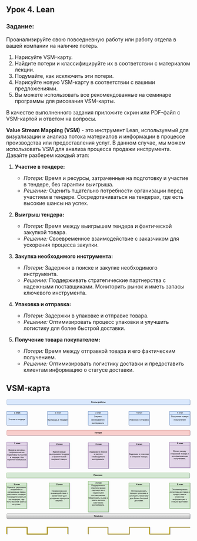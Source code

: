## Урок 4. Lean
### Задание:

Проанализируйте свою повседневную работу или работу отдела в вашей компании на наличие потерь.

1. Нарисуйте VSM-карту.
2. Найдите потери и классифицируйте их в соответствии с материалом лекции.
3. Подумайте, как исключить эти потери.
4. Нарисуйте новую VSM-карту в соответствии с вашими предложениями.
5. Вы можете использовать все рекомендованные на семинаре программы для рисования VSM-карты. 

В качестве выполненного задания приложите скрин или PDF-файл с VSM-картой и ответом на вопросы.


**Value Stream Mapping (VSM)** - это инструмент Lean, используемый для визуализации и анализа потока материалов и информации в процессе производства или предоставления услуг. В данном случае, мы можем использовать VSM для анализа процесса продажи инструмента. Давайте разберем каждый этап:

1. **Участие в тендере:**
   - *Потери:* Время и ресурсы, затраченные на подготовку и участие в тендере, без гарантии выигрыша.
   - *Решение:* Оценить тщательно потребности организации перед участием в тендере. Сосредотачиваться на тендерах, где есть высокие шансы на успех.

2. **Выигрыш тендера:**
   - *Потери:* Время между выигрышем тендера и фактической закупкой товара.
   - *Решение:* Своевременное взаимодействие с заказчиком для ускорения процесса закупки.

3. **Закупка необходимого инструмента:**
   - *Потери:* Задержки в поиске и закупке необходимого инструмента.
   - *Решение:* Поддерживать стратегические партнерства с надежными поставщиками. Мониторить рынок и иметь запасы ключевого инструмента.

4. **Упаковка и отправка:**
   - *Потери:* Задержки в упаковке и отправке товара.
   - *Решение:* Оптимизировать процесс упаковки и улучшить логистику для более быстрой доставки.

5. **Получение товара покупателем:**
   - *Потери:* Время между отправкой товара и его фактическим получением.
   - *Решение:* Оптимизировать логистику доставки и предоставить клиентам информацию о статусе доставки.

## VSM-картa


<svg xmlns="http://www.w3.org/2000/svg" xmlns:xlink="http://www.w3.org/1999/xlink" version="1.1" width="1092" viewBox="-0.5 -0.5 1092 799" content="&lt;mxfile&gt;&lt;diagram id=&quot;7mcf_HIhQs3hTMeHdn5S&quot; name=&quot;Страница 1&quot;&gt;&lt;mxGraphModel dx=&quot;1023&quot; dy=&quot;787&quot; grid=&quot;1&quot; gridSize=&quot;10&quot; guides=&quot;1&quot; tooltips=&quot;1&quot; connect=&quot;1&quot; arrows=&quot;1&quot; fold=&quot;1&quot; page=&quot;1&quot; pageScale=&quot;1&quot; pageWidth=&quot;1169&quot; pageHeight=&quot;827&quot; background=&quot;#1C1C1A&quot; math=&quot;0&quot; shadow=&quot;1&quot;&gt;&lt;root&gt;&lt;object label=&quot;&quot; id=&quot;0&quot;&gt;&lt;mxCell/&gt;&lt;/object&gt;&lt;mxCell id=&quot;1&quot; parent=&quot;0&quot;/&gt;&lt;mxCell id=&quot;3&quot; value=&quot;&amp;lt;br&amp;gt;Учатие в тендере&quot; style=&quot;strokeWidth=2;html=1;shape=mxgraph.lean_mapping.manufacturing_process;fontSize=12;verticalAlign=middle;html=1;align=center;whiteSpace=wrap;fillColor=#dae8fc;strokeColor=#6c8ebf;rounded=1;&quot; parent=&quot;1&quot; vertex=&quot;1&quot;&gt;&lt;mxGeometry x=&quot;40&quot; y=&quot;80&quot; width=&quot;120&quot; height=&quot;80&quot; as=&quot;geometry&quot;/&gt;&lt;/mxCell&gt;&lt;mxCell id=&quot;4&quot; value=&quot;&amp;lt;b&amp;gt;1 этап&amp;lt;/b&amp;gt;&quot; style=&quot;text;fontSize=12;spacingLeft=2;verticalAlign=top;html=1;align=center;spacingTop=-5;resizeWidth=1;rounded=1;&quot; parent=&quot;3&quot; vertex=&quot;1&quot;&gt;&lt;mxGeometry width=&quot;120&quot; height=&quot;14.857142857142856&quot; as=&quot;geometry&quot;/&gt;&lt;/mxCell&gt;&lt;mxCell id=&quot;5&quot; value=&quot;&quot; style=&quot;verticalLabelPosition=bottom;html=1;verticalAlign=top;strokeWidth=5;shape=mxgraph.lean_mapping.timeline2;dx1=0;dy1=0.875;dx2=0;dy2=0;dx3=119.588;dy3=1;dx4=238.412;dy4=0;dx5=360;dy5=0.085;dy6=1;rounded=1;fillColor=#FFFFCC;fontColor=#000000;strokeColor=#B09500;&quot; parent=&quot;1&quot; vertex=&quot;1&quot;&gt;&lt;mxGeometry x=&quot;40&quot; y=&quot;760&quot; width=&quot;360&quot; height=&quot;40&quot; as=&quot;geometry&quot;/&gt;&lt;/mxCell&gt;&lt;mxCell id=&quot;8&quot; value=&quot;&amp;lt;b&amp;gt;Этапы работы&amp;lt;/b&amp;gt;&quot; style=&quot;rounded=1;whiteSpace=wrap;html=1;fillColor=#dae8fc;strokeColor=#6c8ebf;&quot; parent=&quot;1&quot; vertex=&quot;1&quot;&gt;&lt;mxGeometry x=&quot;40&quot; y=&quot;10&quot; width=&quot;1080&quot; height=&quot;30&quot; as=&quot;geometry&quot;/&gt;&lt;/mxCell&gt;&lt;mxCell id=&quot;9&quot; value=&quot;&amp;lt;div style=&amp;quot;font-family: Consolas, &amp;amp;quot;Courier New&amp;amp;quot;, monospace; font-size: 14px; line-height: 19px;&amp;quot;&amp;gt;&amp;lt;br style=&amp;quot;border-color: var(--border-color); font-family: Helvetica; font-size: 12px;&amp;quot;&amp;gt;&amp;lt;span style=&amp;quot;font-family: Helvetica; font-size: 12px;&amp;quot;&amp;gt;Выигрышь в тендере&amp;lt;/span&amp;gt;&amp;lt;br&amp;gt;&amp;lt;/div&amp;gt;&quot; style=&quot;strokeWidth=2;html=1;shape=mxgraph.lean_mapping.manufacturing_process;fontSize=12;verticalAlign=middle;html=1;align=center;whiteSpace=wrap;fillColor=#dae8fc;strokeColor=#6c8ebf;rounded=1;&quot; parent=&quot;1&quot; vertex=&quot;1&quot;&gt;&lt;mxGeometry x=&quot;280&quot; y=&quot;80&quot; width=&quot;120&quot; height=&quot;80&quot; as=&quot;geometry&quot;/&gt;&lt;/mxCell&gt;&lt;mxCell id=&quot;10&quot; value=&quot;2 этап&quot; style=&quot;text;fontSize=12;spacingLeft=2;verticalAlign=top;html=1;align=center;spacingTop=-5;resizeWidth=1;rounded=1;&quot; parent=&quot;9&quot; vertex=&quot;1&quot;&gt;&lt;mxGeometry width=&quot;120&quot; height=&quot;14.857142857142856&quot; as=&quot;geometry&quot;/&gt;&lt;/mxCell&gt;&lt;mxCell id=&quot;11&quot; value=&quot;&amp;lt;b&amp;gt;Потери&amp;lt;/b&amp;gt;&quot; style=&quot;rounded=1;whiteSpace=wrap;html=1;fillColor=#f8cecc;strokeColor=#b85450;&quot; parent=&quot;1&quot; vertex=&quot;1&quot;&gt;&lt;mxGeometry x=&quot;40&quot; y=&quot;190&quot; width=&quot;1080&quot; height=&quot;30&quot; as=&quot;geometry&quot;/&gt;&lt;/mxCell&gt;&lt;mxCell id=&quot;13&quot; value=&quot;&amp;lt;b&amp;gt;Решение&amp;lt;/b&amp;gt;&quot; style=&quot;rounded=1;whiteSpace=wrap;html=1;fillColor=#d5e8d4;strokeColor=#82b366;&quot; parent=&quot;1&quot; vertex=&quot;1&quot;&gt;&lt;mxGeometry x=&quot;37.5&quot; y=&quot;440&quot; width=&quot;1080&quot; height=&quot;30&quot; as=&quot;geometry&quot;/&gt;&lt;/mxCell&gt;&lt;mxCell id=&quot;14&quot; value=&quot;&amp;lt;b&amp;gt;TimeLine&amp;lt;/b&amp;gt;&quot; style=&quot;rounded=1;whiteSpace=wrap;html=1;fillColor=#f5f5f5;gradientColor=#b3b3b3;strokeColor=#666666;&quot; parent=&quot;1&quot; vertex=&quot;1&quot;&gt;&lt;mxGeometry x=&quot;40&quot; y=&quot;680&quot; width=&quot;1080&quot; height=&quot;30&quot; as=&quot;geometry&quot;/&gt;&lt;/mxCell&gt;&lt;mxCell id=&quot;17&quot; value=&quot;&quot; style=&quot;verticalLabelPosition=bottom;html=1;verticalAlign=top;strokeWidth=4;shape=mxgraph.lean_mapping.timeline2;dx1=0;dy1=0.915;dx2=119.235;dy2=0;dx3=238.059;dy3=0.856;dx4=358.059;dy4=0;dx5=483.941;dy5=0.974;dy6=0;rounded=1;direction=west;fillColor=#FFFFCC;fontColor=#000000;strokeColor=#B09500;&quot; parent=&quot;1&quot; vertex=&quot;1&quot;&gt;&lt;mxGeometry x=&quot;520&quot; y=&quot;760&quot; width=&quot;600&quot; height=&quot;40&quot; as=&quot;geometry&quot;/&gt;&lt;/mxCell&gt;&lt;mxCell id=&quot;19&quot; value=&quot;&amp;lt;div style=&amp;quot;line-height: 19px;&amp;quot;&amp;gt;&amp;lt;br style=&amp;quot;border-color: var(--border-color); font-family: Helvetica; font-size: 12px;&amp;quot;&amp;gt;Закупка необходимого инструмента&amp;lt;br&amp;gt;&amp;lt;/div&amp;gt;&quot; style=&quot;strokeWidth=2;html=1;shape=mxgraph.lean_mapping.manufacturing_process;fontSize=12;verticalAlign=middle;html=1;align=center;whiteSpace=wrap;fillColor=#dae8fc;strokeColor=#6c8ebf;rounded=1;&quot; parent=&quot;1&quot; vertex=&quot;1&quot;&gt;&lt;mxGeometry x=&quot;520&quot; y=&quot;80&quot; width=&quot;115&quot; height=&quot;80&quot; as=&quot;geometry&quot;/&gt;&lt;/mxCell&gt;&lt;mxCell id=&quot;20&quot; value=&quot;3 этап&quot; style=&quot;text;fontSize=12;spacingLeft=2;verticalAlign=top;html=1;align=center;spacingTop=-5;resizeWidth=1;rounded=1;&quot; parent=&quot;19&quot; vertex=&quot;1&quot;&gt;&lt;mxGeometry width=&quot;115.00000000000001&quot; height=&quot;14.857142857142856&quot; as=&quot;geometry&quot;/&gt;&lt;/mxCell&gt;&lt;mxCell id=&quot;21&quot; value=&quot;&amp;lt;div style=&amp;quot;line-height: 19px;&amp;quot;&amp;gt;&amp;lt;br style=&amp;quot;border-color: var(--border-color); font-family: Helvetica; font-size: 12px;&amp;quot;&amp;gt;Упаковка и отправка&amp;lt;br&amp;gt;&amp;lt;/div&amp;gt;&quot; style=&quot;strokeWidth=2;html=1;shape=mxgraph.lean_mapping.manufacturing_process;fontSize=12;verticalAlign=middle;html=1;align=center;whiteSpace=wrap;fillColor=#dae8fc;strokeColor=#6c8ebf;rounded=1;&quot; parent=&quot;1&quot; vertex=&quot;1&quot;&gt;&lt;mxGeometry x=&quot;760&quot; y=&quot;80&quot; width=&quot;120&quot; height=&quot;80&quot; as=&quot;geometry&quot;/&gt;&lt;/mxCell&gt;&lt;mxCell id=&quot;22&quot; value=&quot;4 этап&quot; style=&quot;text;fontSize=12;spacingLeft=2;verticalAlign=top;html=1;align=center;spacingTop=-5;resizeWidth=1;rounded=1;&quot; parent=&quot;21&quot; vertex=&quot;1&quot;&gt;&lt;mxGeometry width=&quot;120.00000000000003&quot; height=&quot;14.857142857142856&quot; as=&quot;geometry&quot;/&gt;&lt;/mxCell&gt;&lt;mxCell id=&quot;23&quot; value=&quot;&amp;lt;div style=&amp;quot;line-height: 19px;&amp;quot;&amp;gt;Получение товара покупателем&amp;lt;br&amp;gt;&amp;lt;/div&amp;gt;&quot; style=&quot;strokeWidth=2;html=1;shape=mxgraph.lean_mapping.manufacturing_process;fontSize=12;verticalAlign=middle;html=1;align=center;whiteSpace=wrap;fillColor=#dae8fc;strokeColor=#6c8ebf;rounded=1;&quot; parent=&quot;1&quot; vertex=&quot;1&quot;&gt;&lt;mxGeometry x=&quot;1000&quot; y=&quot;80&quot; width=&quot;120&quot; height=&quot;80&quot; as=&quot;geometry&quot;/&gt;&lt;/mxCell&gt;&lt;mxCell id=&quot;24&quot; value=&quot;5 этап&quot; style=&quot;text;fontSize=12;spacingLeft=2;verticalAlign=top;html=1;align=center;spacingTop=-5;resizeWidth=1;rounded=1;&quot; parent=&quot;23&quot; vertex=&quot;1&quot;&gt;&lt;mxGeometry width=&quot;120&quot; height=&quot;14.857142857142856&quot; as=&quot;geometry&quot;/&gt;&lt;/mxCell&gt;&lt;mxCell id=&quot;28&quot; value=&quot;Время и ресурсы, затраченные на подготовку и участие в тендере, без гарантии выигрыша.&quot; style=&quot;strokeWidth=2;html=1;shape=mxgraph.lean_mapping.manufacturing_process;fontSize=12;verticalAlign=middle;html=1;align=center;whiteSpace=wrap;fillColor=#e1d5e7;strokeColor=#9673a6;rounded=1;&quot; parent=&quot;1&quot; vertex=&quot;1&quot;&gt;&lt;mxGeometry x=&quot;40&quot; y=&quot;260&quot; width=&quot;120&quot; height=&quot;150&quot; as=&quot;geometry&quot;/&gt;&lt;/mxCell&gt;&lt;mxCell id=&quot;29&quot; value=&quot;&amp;lt;b&amp;gt;1 этап&amp;lt;/b&amp;gt;&quot; style=&quot;text;fontSize=12;spacingLeft=2;verticalAlign=top;html=1;align=center;spacingTop=-5;resizeWidth=1;rounded=1;&quot; parent=&quot;28&quot; vertex=&quot;1&quot;&gt;&lt;mxGeometry width=&quot;120&quot; height=&quot;27.857142857142854&quot; as=&quot;geometry&quot;/&gt;&lt;/mxCell&gt;&lt;mxCell id=&quot;30&quot; value=&quot;Оценить тщательно потребности организации перед участием в тендере. Сосредотачиваться на тендерах, где есть высокие шансы на успех.&quot; style=&quot;strokeWidth=2;html=1;shape=mxgraph.lean_mapping.manufacturing_process;fontSize=12;verticalAlign=middle;html=1;align=center;whiteSpace=wrap;fillColor=#d5e8d4;strokeColor=#82b366;rounded=1;&quot; parent=&quot;1&quot; vertex=&quot;1&quot;&gt;&lt;mxGeometry x=&quot;37.5&quot; y=&quot;500&quot; width=&quot;120&quot; height=&quot;150&quot; as=&quot;geometry&quot;/&gt;&lt;/mxCell&gt;&lt;mxCell id=&quot;31&quot; value=&quot;&amp;lt;b&amp;gt;1 этап&amp;lt;/b&amp;gt;&quot; style=&quot;text;fontSize=12;spacingLeft=2;verticalAlign=top;html=1;align=center;spacingTop=-5;resizeWidth=1;rounded=1;&quot; parent=&quot;30&quot; vertex=&quot;1&quot;&gt;&lt;mxGeometry width=&quot;120&quot; height=&quot;27.857142857142854&quot; as=&quot;geometry&quot;/&gt;&lt;/mxCell&gt;&lt;mxCell id=&quot;32&quot; value=&quot;Время между выигрышем тендера и фактической закупкой товара.&quot; style=&quot;strokeWidth=2;html=1;shape=mxgraph.lean_mapping.manufacturing_process;fontSize=12;verticalAlign=middle;html=1;align=center;whiteSpace=wrap;fillColor=#e1d5e7;strokeColor=#9673a6;rounded=1;&quot; parent=&quot;1&quot; vertex=&quot;1&quot;&gt;&lt;mxGeometry x=&quot;290&quot; y=&quot;264&quot; width=&quot;120&quot; height=&quot;150&quot; as=&quot;geometry&quot;/&gt;&lt;/mxCell&gt;&lt;mxCell id=&quot;33&quot; value=&quot;&amp;lt;b&amp;gt;2 этап&amp;lt;/b&amp;gt;&quot; style=&quot;text;fontSize=12;spacingLeft=2;verticalAlign=top;html=1;align=center;spacingTop=-5;resizeWidth=1;rounded=1;&quot; parent=&quot;32&quot; vertex=&quot;1&quot;&gt;&lt;mxGeometry width=&quot;120&quot; height=&quot;27.857142857142854&quot; as=&quot;geometry&quot;/&gt;&lt;/mxCell&gt;&lt;mxCell id=&quot;34&quot; value=&quot;Задержки в поиске &amp;lt;br&amp;gt;и закупке необходимого инструмента.&quot; style=&quot;strokeWidth=2;html=1;shape=mxgraph.lean_mapping.manufacturing_process;fontSize=12;verticalAlign=middle;html=1;align=center;whiteSpace=wrap;fillColor=#e1d5e7;strokeColor=#9673a6;rounded=1;&quot; parent=&quot;1&quot; vertex=&quot;1&quot;&gt;&lt;mxGeometry x=&quot;520&quot; y=&quot;264&quot; width=&quot;120&quot; height=&quot;150&quot; as=&quot;geometry&quot;/&gt;&lt;/mxCell&gt;&lt;mxCell id=&quot;35&quot; value=&quot;&amp;lt;b&amp;gt;3 этап&amp;lt;/b&amp;gt;&quot; style=&quot;text;fontSize=12;spacingLeft=2;verticalAlign=top;html=1;align=center;spacingTop=-5;resizeWidth=1;rounded=1;&quot; parent=&quot;34&quot; vertex=&quot;1&quot;&gt;&lt;mxGeometry width=&quot;120&quot; height=&quot;27.857142857142854&quot; as=&quot;geometry&quot;/&gt;&lt;/mxCell&gt;&lt;mxCell id=&quot;36&quot; value=&quot;Задержки в упаковке и отправке товара.&quot; style=&quot;strokeWidth=2;html=1;shape=mxgraph.lean_mapping.manufacturing_process;fontSize=12;verticalAlign=middle;html=1;align=center;whiteSpace=wrap;fillColor=#e1d5e7;strokeColor=#9673a6;rounded=1;&quot; parent=&quot;1&quot; vertex=&quot;1&quot;&gt;&lt;mxGeometry x=&quot;760&quot; y=&quot;264&quot; width=&quot;120&quot; height=&quot;150&quot; as=&quot;geometry&quot;/&gt;&lt;/mxCell&gt;&lt;mxCell id=&quot;37&quot; value=&quot;&amp;lt;b&amp;gt;4 этап&amp;lt;/b&amp;gt;&quot; style=&quot;text;fontSize=12;spacingLeft=2;verticalAlign=top;html=1;align=center;spacingTop=-5;resizeWidth=1;rounded=1;&quot; parent=&quot;36&quot; vertex=&quot;1&quot;&gt;&lt;mxGeometry width=&quot;120&quot; height=&quot;27.857142857142854&quot; as=&quot;geometry&quot;/&gt;&lt;/mxCell&gt;&lt;mxCell id=&quot;38&quot; value=&quot;Время между отправкой товара и его фактическим получением.&quot; style=&quot;strokeWidth=2;html=1;shape=mxgraph.lean_mapping.manufacturing_process;fontSize=12;verticalAlign=middle;html=1;align=center;whiteSpace=wrap;fillColor=#e1d5e7;strokeColor=#9673a6;rounded=1;&quot; parent=&quot;1&quot; vertex=&quot;1&quot;&gt;&lt;mxGeometry x=&quot;1000&quot; y=&quot;260&quot; width=&quot;120&quot; height=&quot;150&quot; as=&quot;geometry&quot;/&gt;&lt;/mxCell&gt;&lt;mxCell id=&quot;39&quot; value=&quot;&amp;lt;b&amp;gt;5 этап&amp;lt;/b&amp;gt;&quot; style=&quot;text;fontSize=12;spacingLeft=2;verticalAlign=top;html=1;align=center;spacingTop=-5;resizeWidth=1;rounded=1;&quot; parent=&quot;38&quot; vertex=&quot;1&quot;&gt;&lt;mxGeometry width=&quot;120&quot; height=&quot;27.857142857142854&quot; as=&quot;geometry&quot;/&gt;&lt;/mxCell&gt;&lt;mxCell id=&quot;40&quot; value=&quot;Оптимизировать логистику доставки и предоставить клиентам информацию о статусе доставки.&quot; style=&quot;strokeWidth=2;html=1;shape=mxgraph.lean_mapping.manufacturing_process;fontSize=12;verticalAlign=middle;html=1;align=center;whiteSpace=wrap;fillColor=#d5e8d4;strokeColor=#82b366;rounded=1;&quot; parent=&quot;1&quot; vertex=&quot;1&quot;&gt;&lt;mxGeometry x=&quot;1000&quot; y=&quot;500&quot; width=&quot;120&quot; height=&quot;150&quot; as=&quot;geometry&quot;/&gt;&lt;/mxCell&gt;&lt;mxCell id=&quot;41&quot; value=&quot;&amp;lt;b&amp;gt;5 этап&amp;lt;/b&amp;gt;&quot; style=&quot;text;fontSize=12;spacingLeft=2;verticalAlign=top;html=1;align=center;spacingTop=-5;resizeWidth=1;rounded=1;&quot; parent=&quot;40&quot; vertex=&quot;1&quot;&gt;&lt;mxGeometry width=&quot;120&quot; height=&quot;27.857142857142854&quot; as=&quot;geometry&quot;/&gt;&lt;/mxCell&gt;&lt;mxCell id=&quot;44&quot; value=&quot;Своевременное взаимодействие с заказчиком для ускорения процесса закупки.&quot; style=&quot;strokeWidth=2;html=1;shape=mxgraph.lean_mapping.manufacturing_process;fontSize=12;verticalAlign=middle;html=1;align=center;whiteSpace=wrap;fillColor=#d5e8d4;strokeColor=#82b366;rounded=1;&quot; parent=&quot;1&quot; vertex=&quot;1&quot;&gt;&lt;mxGeometry x=&quot;290&quot; y=&quot;500&quot; width=&quot;120&quot; height=&quot;150&quot; as=&quot;geometry&quot;/&gt;&lt;/mxCell&gt;&lt;mxCell id=&quot;45&quot; value=&quot;&amp;lt;b&amp;gt;2 этап&amp;lt;/b&amp;gt;&quot; style=&quot;text;fontSize=12;spacingLeft=2;verticalAlign=top;html=1;align=center;spacingTop=-5;resizeWidth=1;rounded=1;&quot; parent=&quot;44&quot; vertex=&quot;1&quot;&gt;&lt;mxGeometry width=&quot;120&quot; height=&quot;27.857142857142854&quot; as=&quot;geometry&quot;/&gt;&lt;/mxCell&gt;&lt;mxCell id=&quot;46&quot; value=&quot;&amp;lt;div&amp;gt;Поддерживать стратегические партнерства с надежными поставщиками. Мониторить рынок и иметь запасы ключевого инструмента.&amp;lt;/div&amp;gt;&amp;lt;div&amp;gt;&amp;lt;br&amp;gt;&amp;lt;/div&amp;gt;&quot; style=&quot;strokeWidth=2;html=1;shape=mxgraph.lean_mapping.manufacturing_process;fontSize=12;verticalAlign=middle;html=1;align=center;whiteSpace=wrap;fillColor=#d5e8d4;strokeColor=#82b366;rounded=1;&quot; parent=&quot;1&quot; vertex=&quot;1&quot;&gt;&lt;mxGeometry x=&quot;520&quot; y=&quot;490&quot; width=&quot;120&quot; height=&quot;180&quot; as=&quot;geometry&quot;/&gt;&lt;/mxCell&gt;&lt;mxCell id=&quot;47&quot; value=&quot;&amp;lt;b&amp;gt;3 этап&amp;lt;/b&amp;gt;&quot; style=&quot;text;fontSize=12;spacingLeft=2;verticalAlign=top;html=1;align=center;spacingTop=-5;resizeWidth=1;rounded=1;&quot; parent=&quot;46&quot; vertex=&quot;1&quot;&gt;&lt;mxGeometry width=&quot;120&quot; height=&quot;33.42857142857142&quot; as=&quot;geometry&quot;/&gt;&lt;/mxCell&gt;&lt;mxCell id=&quot;48&quot; value=&quot;Оптимизировать процесс упаковки и улучшить логистику для более быстрой доставки.&quot; style=&quot;strokeWidth=2;html=1;shape=mxgraph.lean_mapping.manufacturing_process;fontSize=12;verticalAlign=middle;html=1;align=center;whiteSpace=wrap;fillColor=#d5e8d4;strokeColor=#82b366;rounded=1;&quot; parent=&quot;1&quot; vertex=&quot;1&quot;&gt;&lt;mxGeometry x=&quot;760&quot; y=&quot;500&quot; width=&quot;120&quot; height=&quot;150&quot; as=&quot;geometry&quot;/&gt;&lt;/mxCell&gt;&lt;mxCell id=&quot;49&quot; value=&quot;&amp;lt;b&amp;gt;4 этап&amp;lt;/b&amp;gt;&quot; style=&quot;text;fontSize=12;spacingLeft=2;verticalAlign=top;html=1;align=center;spacingTop=-5;resizeWidth=1;rounded=1;&quot; parent=&quot;48&quot; vertex=&quot;1&quot;&gt;&lt;mxGeometry width=&quot;120&quot; height=&quot;27.857142857142854&quot; as=&quot;geometry&quot;/&gt;&lt;/mxCell&gt;&lt;/root&gt;&lt;/mxGraphModel&gt;&lt;/diagram&gt;&lt;/mxfile&gt;" onclick="(function(svg){var src=window.event.target||window.event.srcElement;while (src!=null&amp;&amp;src.nodeName.toLowerCase()!='a'){src=src.parentNode;}if(src==null){if(svg.wnd!=null&amp;&amp;!svg.wnd.closed){svg.wnd.focus();}else{var r=function(evt){if(evt.data=='ready'&amp;&amp;evt.source==svg.wnd){svg.wnd.postMessage(decodeURIComponent(svg.getAttribute('content')),'*');window.removeEventListener('message',r);}};window.addEventListener('message',r);svg.wnd=window.open('https://viewer.diagrams.net/?client=1&amp;page=0&amp;edit=_blank');}}})(this);" style="cursor:pointer;max-width:100%;max-height:799px;"><defs><linearGradient x1="0%" y1="0%" x2="0%" y2="100%" id="mx-gradient-f5f5f5-1-b3b3b3-1-s-0"><stop offset="0%" style="stop-color: rgb(245, 245, 245); stop-opacity: 1;"/><stop offset="100%" style="stop-color: rgb(179, 179, 179); stop-opacity: 1;"/></linearGradient><filter id="dropShadow"><feGaussianBlur in="SourceAlpha" stdDeviation="1.7" result="blur"/><feOffset in="blur" dx="3" dy="3" result="offsetBlur"/><feFlood flood-color="#3D4574" flood-opacity="0.4" result="offsetColor"/><feComposite in="offsetColor" in2="offsetBlur" operator="in" result="offsetBlur"/><feBlend in="SourceGraphic" in2="offsetBlur"/></filter></defs><g filter="url(#dropShadow)"><rect x="3" y="70" width="120" height="80" fill="#dae8fc" stroke="#6c8ebf" stroke-width="2" pointer-events="all"/><path d="M 3 88 L 123 88" fill="none" stroke="#6c8ebf" stroke-width="2" stroke-miterlimit="10" pointer-events="all"/><g transform="translate(-0.5 -0.5)"><switch><foreignObject pointer-events="none" width="100%" height="100%" requiredFeatures="http://www.w3.org/TR/SVG11/feature#Extensibility" style="overflow: visible; text-align: left;"><div xmlns="http://www.w3.org/1999/xhtml" style="display: flex; align-items: unsafe center; justify-content: unsafe center; width: 118px; height: 1px; padding-top: 110px; margin-left: 4px;"><div data-drawio-colors="color: rgb(0, 0, 0); " style="box-sizing: border-box; font-size: 0px; text-align: center;"><div style="display: inline-block; font-size: 12px; font-family: Helvetica; color: rgb(0, 0, 0); line-height: 1.2; pointer-events: all; white-space: normal; overflow-wrap: normal;"><br />Учатие в тендере</div></div></div></foreignObject><text x="63" y="114" fill="rgb(0, 0, 0)" font-family="Helvetica" font-size="12px" text-anchor="middle">
Учатие в тендере</text></switch></g><rect x="3" y="70" width="120" height="14.86" rx="2.23" ry="2.23" fill="none" stroke="none" pointer-events="all"/><g transform="translate(-0.5 -0.5)"><switch><foreignObject pointer-events="none" width="100%" height="100%" requiredFeatures="http://www.w3.org/TR/SVG11/feature#Extensibility" style="overflow: visible; text-align: left;"><div xmlns="http://www.w3.org/1999/xhtml" style="display: flex; align-items: unsafe flex-start; justify-content: unsafe center; width: 1px; height: 1px; padding-top: 72px; margin-left: 64px;"><div data-drawio-colors="color: rgb(0, 0, 0); " style="box-sizing: border-box; font-size: 0px; text-align: center;"><div style="display: inline-block; font-size: 12px; font-family: Helvetica; color: rgb(0, 0, 0); line-height: 1.2; pointer-events: all; white-space: nowrap;"><b>1 этап</b></div></div></div></foreignObject><text x="64" y="84" fill="rgb(0, 0, 0)" font-family="Helvetica" font-size="12px" text-anchor="middle">1 этап</text></switch></g><path d="M 3 790 L 3 790 L 3 750 L 122.59 750 L 122.59 790 L 241.41 790 L 241.41 750 L 363 750 L 363 750 L 363 790" fill="none" stroke="#b09500" stroke-width="5" stroke-miterlimit="10" pointer-events="all"/><rect x="3" y="0" width="1080" height="30" rx="4.5" ry="4.5" fill="#dae8fc" stroke="#6c8ebf" pointer-events="all"/><g transform="translate(-0.5 -0.5)"><switch><foreignObject pointer-events="none" width="100%" height="100%" requiredFeatures="http://www.w3.org/TR/SVG11/feature#Extensibility" style="overflow: visible; text-align: left;"><div xmlns="http://www.w3.org/1999/xhtml" style="display: flex; align-items: unsafe center; justify-content: unsafe center; width: 1078px; height: 1px; padding-top: 15px; margin-left: 4px;"><div data-drawio-colors="color: rgb(0, 0, 0); " style="box-sizing: border-box; font-size: 0px; text-align: center;"><div style="display: inline-block; font-size: 12px; font-family: Helvetica; color: rgb(0, 0, 0); line-height: 1.2; pointer-events: all; white-space: normal; overflow-wrap: normal;"><b>Этапы работы</b></div></div></div></foreignObject><text x="543" y="19" fill="rgb(0, 0, 0)" font-family="Helvetica" font-size="12px" text-anchor="middle">Этапы работы</text></switch></g><rect x="243" y="70" width="120" height="80" fill="#dae8fc" stroke="#6c8ebf" stroke-width="2" pointer-events="all"/><path d="M 243 88 L 363 88" fill="none" stroke="#6c8ebf" stroke-width="2" stroke-miterlimit="10" pointer-events="all"/><g transform="translate(-0.5 -0.5)"><switch><foreignObject pointer-events="none" width="100%" height="100%" requiredFeatures="http://www.w3.org/TR/SVG11/feature#Extensibility" style="overflow: visible; text-align: left;"><div xmlns="http://www.w3.org/1999/xhtml" style="display: flex; align-items: unsafe center; justify-content: unsafe center; width: 118px; height: 1px; padding-top: 110px; margin-left: 244px;"><div data-drawio-colors="color: rgb(0, 0, 0); " style="box-sizing: border-box; font-size: 0px; text-align: center;"><div style="display: inline-block; font-size: 12px; font-family: Helvetica; color: rgb(0, 0, 0); line-height: 1.2; pointer-events: all; white-space: normal; overflow-wrap: normal;"><div style="font-family: Consolas, &quot;Courier New&quot;, monospace; font-size: 14px; line-height: 19px;"><br style="border-color: var(--border-color); font-family: Helvetica; font-size: 12px;" /><span style="font-family: Helvetica; font-size: 12px;">Выигрышь в тендере</span><br /></div></div></div></div></foreignObject><text x="303" y="114" fill="rgb(0, 0, 0)" font-family="Helvetica" font-size="12px" text-anchor="middle">Выигрышь в тендере...</text></switch></g><rect x="243" y="70" width="120" height="14.86" rx="2.23" ry="2.23" fill="none" stroke="none" pointer-events="all"/><g transform="translate(-0.5 -0.5)"><switch><foreignObject pointer-events="none" width="100%" height="100%" requiredFeatures="http://www.w3.org/TR/SVG11/feature#Extensibility" style="overflow: visible; text-align: left;"><div xmlns="http://www.w3.org/1999/xhtml" style="display: flex; align-items: unsafe flex-start; justify-content: unsafe center; width: 1px; height: 1px; padding-top: 72px; margin-left: 304px;"><div data-drawio-colors="color: rgb(0, 0, 0); " style="box-sizing: border-box; font-size: 0px; text-align: center;"><div style="display: inline-block; font-size: 12px; font-family: Helvetica; color: rgb(0, 0, 0); line-height: 1.2; pointer-events: all; white-space: nowrap;">2 этап</div></div></div></foreignObject><text x="304" y="84" fill="rgb(0, 0, 0)" font-family="Helvetica" font-size="12px" text-anchor="middle">2 этап</text></switch></g><rect x="3" y="180" width="1080" height="30" rx="4.5" ry="4.5" fill="#f8cecc" stroke="#b85450" pointer-events="all"/><g transform="translate(-0.5 -0.5)"><switch><foreignObject pointer-events="none" width="100%" height="100%" requiredFeatures="http://www.w3.org/TR/SVG11/feature#Extensibility" style="overflow: visible; text-align: left;"><div xmlns="http://www.w3.org/1999/xhtml" style="display: flex; align-items: unsafe center; justify-content: unsafe center; width: 1078px; height: 1px; padding-top: 195px; margin-left: 4px;"><div data-drawio-colors="color: rgb(0, 0, 0); " style="box-sizing: border-box; font-size: 0px; text-align: center;"><div style="display: inline-block; font-size: 12px; font-family: Helvetica; color: rgb(0, 0, 0); line-height: 1.2; pointer-events: all; white-space: normal; overflow-wrap: normal;"><b>Потери</b></div></div></div></foreignObject><text x="543" y="199" fill="rgb(0, 0, 0)" font-family="Helvetica" font-size="12px" text-anchor="middle">Потери</text></switch></g><rect x="0.5" y="430" width="1080" height="30" rx="4.5" ry="4.5" fill="#d5e8d4" stroke="#82b366" pointer-events="all"/><g transform="translate(-0.5 -0.5)"><switch><foreignObject pointer-events="none" width="100%" height="100%" requiredFeatures="http://www.w3.org/TR/SVG11/feature#Extensibility" style="overflow: visible; text-align: left;"><div xmlns="http://www.w3.org/1999/xhtml" style="display: flex; align-items: unsafe center; justify-content: unsafe center; width: 1078px; height: 1px; padding-top: 445px; margin-left: 2px;"><div data-drawio-colors="color: rgb(0, 0, 0); " style="box-sizing: border-box; font-size: 0px; text-align: center;"><div style="display: inline-block; font-size: 12px; font-family: Helvetica; color: rgb(0, 0, 0); line-height: 1.2; pointer-events: all; white-space: normal; overflow-wrap: normal;"><b>Решение</b></div></div></div></foreignObject><text x="541" y="449" fill="rgb(0, 0, 0)" font-family="Helvetica" font-size="12px" text-anchor="middle">Решение</text></switch></g><rect x="3" y="670" width="1080" height="30" rx="4.5" ry="4.5" fill="url(#mx-gradient-f5f5f5-1-b3b3b3-1-s-0)" stroke="#666666" pointer-events="all"/><g transform="translate(-0.5 -0.5)"><switch><foreignObject pointer-events="none" width="100%" height="100%" requiredFeatures="http://www.w3.org/TR/SVG11/feature#Extensibility" style="overflow: visible; text-align: left;"><div xmlns="http://www.w3.org/1999/xhtml" style="display: flex; align-items: unsafe center; justify-content: unsafe center; width: 1078px; height: 1px; padding-top: 685px; margin-left: 4px;"><div data-drawio-colors="color: rgb(0, 0, 0); " style="box-sizing: border-box; font-size: 0px; text-align: center;"><div style="display: inline-block; font-size: 12px; font-family: Helvetica; color: rgb(0, 0, 0); line-height: 1.2; pointer-events: all; white-space: normal; overflow-wrap: normal;"><b>TimeLine</b></div></div></div></foreignObject><text x="543" y="689" fill="rgb(0, 0, 0)" font-family="Helvetica" font-size="12px" text-anchor="middle">TimeLine</text></switch></g><path d="M 483 790 L 602.24 790 L 602.24 750 L 721.06 750 L 721.06 790 L 841.06 790 L 841.06 750 L 966.94 750 L 966.94 790 L 1083 790 L 1083 750" fill="none" stroke="#b09500" stroke-width="4" stroke-miterlimit="10" transform="rotate(180,783,770)" pointer-events="all"/><rect x="483" y="70" width="115" height="80" fill="#dae8fc" stroke="#6c8ebf" stroke-width="2" pointer-events="all"/><path d="M 483 88 L 598 88" fill="none" stroke="#6c8ebf" stroke-width="2" stroke-miterlimit="10" pointer-events="all"/><g transform="translate(-0.5 -0.5)"><switch><foreignObject pointer-events="none" width="100%" height="100%" requiredFeatures="http://www.w3.org/TR/SVG11/feature#Extensibility" style="overflow: visible; text-align: left;"><div xmlns="http://www.w3.org/1999/xhtml" style="display: flex; align-items: unsafe center; justify-content: unsafe center; width: 113px; height: 1px; padding-top: 110px; margin-left: 484px;"><div data-drawio-colors="color: rgb(0, 0, 0); " style="box-sizing: border-box; font-size: 0px; text-align: center;"><div style="display: inline-block; font-size: 12px; font-family: Helvetica; color: rgb(0, 0, 0); line-height: 1.2; pointer-events: all; white-space: normal; overflow-wrap: normal;"><div style="line-height: 19px;"><br style="border-color: var(--border-color); font-family: Helvetica; font-size: 12px;" />Закупка необходимого инструмента<br /></div></div></div></div></foreignObject><text x="541" y="114" fill="rgb(0, 0, 0)" font-family="Helvetica" font-size="12px" text-anchor="middle">Закупка необходимого инструмента...</text></switch></g><rect x="483" y="70" width="115" height="14.86" rx="2.23" ry="2.23" fill="none" stroke="none" pointer-events="all"/><g transform="translate(-0.5 -0.5)"><switch><foreignObject pointer-events="none" width="100%" height="100%" requiredFeatures="http://www.w3.org/TR/SVG11/feature#Extensibility" style="overflow: visible; text-align: left;"><div xmlns="http://www.w3.org/1999/xhtml" style="display: flex; align-items: unsafe flex-start; justify-content: unsafe center; width: 1px; height: 1px; padding-top: 72px; margin-left: 542px;"><div data-drawio-colors="color: rgb(0, 0, 0); " style="box-sizing: border-box; font-size: 0px; text-align: center;"><div style="display: inline-block; font-size: 12px; font-family: Helvetica; color: rgb(0, 0, 0); line-height: 1.2; pointer-events: all; white-space: nowrap;">3 этап</div></div></div></foreignObject><text x="542" y="84" fill="rgb(0, 0, 0)" font-family="Helvetica" font-size="12px" text-anchor="middle">3 этап</text></switch></g><rect x="723" y="70" width="120" height="80" fill="#dae8fc" stroke="#6c8ebf" stroke-width="2" pointer-events="all"/><path d="M 723 88 L 843 88" fill="none" stroke="#6c8ebf" stroke-width="2" stroke-miterlimit="10" pointer-events="all"/><g transform="translate(-0.5 -0.5)"><switch><foreignObject pointer-events="none" width="100%" height="100%" requiredFeatures="http://www.w3.org/TR/SVG11/feature#Extensibility" style="overflow: visible; text-align: left;"><div xmlns="http://www.w3.org/1999/xhtml" style="display: flex; align-items: unsafe center; justify-content: unsafe center; width: 118px; height: 1px; padding-top: 110px; margin-left: 724px;"><div data-drawio-colors="color: rgb(0, 0, 0); " style="box-sizing: border-box; font-size: 0px; text-align: center;"><div style="display: inline-block; font-size: 12px; font-family: Helvetica; color: rgb(0, 0, 0); line-height: 1.2; pointer-events: all; white-space: normal; overflow-wrap: normal;"><div style="line-height: 19px;"><br style="border-color: var(--border-color); font-family: Helvetica; font-size: 12px;" />Упаковка и отправка<br /></div></div></div></div></foreignObject><text x="783" y="114" fill="rgb(0, 0, 0)" font-family="Helvetica" font-size="12px" text-anchor="middle">Упаковка и отправка...</text></switch></g><rect x="723" y="70" width="120" height="14.86" rx="2.23" ry="2.23" fill="none" stroke="none" pointer-events="all"/><g transform="translate(-0.5 -0.5)"><switch><foreignObject pointer-events="none" width="100%" height="100%" requiredFeatures="http://www.w3.org/TR/SVG11/feature#Extensibility" style="overflow: visible; text-align: left;"><div xmlns="http://www.w3.org/1999/xhtml" style="display: flex; align-items: unsafe flex-start; justify-content: unsafe center; width: 1px; height: 1px; padding-top: 72px; margin-left: 784px;"><div data-drawio-colors="color: rgb(0, 0, 0); " style="box-sizing: border-box; font-size: 0px; text-align: center;"><div style="display: inline-block; font-size: 12px; font-family: Helvetica; color: rgb(0, 0, 0); line-height: 1.2; pointer-events: all; white-space: nowrap;">4 этап</div></div></div></foreignObject><text x="784" y="84" fill="rgb(0, 0, 0)" font-family="Helvetica" font-size="12px" text-anchor="middle">4 этап</text></switch></g><rect x="963" y="70" width="120" height="80" fill="#dae8fc" stroke="#6c8ebf" stroke-width="2" pointer-events="all"/><path d="M 963 88 L 1083 88" fill="none" stroke="#6c8ebf" stroke-width="2" stroke-miterlimit="10" pointer-events="all"/><g transform="translate(-0.5 -0.5)"><switch><foreignObject pointer-events="none" width="100%" height="100%" requiredFeatures="http://www.w3.org/TR/SVG11/feature#Extensibility" style="overflow: visible; text-align: left;"><div xmlns="http://www.w3.org/1999/xhtml" style="display: flex; align-items: unsafe center; justify-content: unsafe center; width: 118px; height: 1px; padding-top: 110px; margin-left: 964px;"><div data-drawio-colors="color: rgb(0, 0, 0); " style="box-sizing: border-box; font-size: 0px; text-align: center;"><div style="display: inline-block; font-size: 12px; font-family: Helvetica; color: rgb(0, 0, 0); line-height: 1.2; pointer-events: all; white-space: normal; overflow-wrap: normal;"><div style="line-height: 19px;">Получение товара покупателем<br /></div></div></div></div></foreignObject><text x="1023" y="114" fill="rgb(0, 0, 0)" font-family="Helvetica" font-size="12px" text-anchor="middle">Получение товара покупателем
</text></switch></g><rect x="963" y="70" width="120" height="14.86" rx="2.23" ry="2.23" fill="none" stroke="none" pointer-events="all"/><g transform="translate(-0.5 -0.5)"><switch><foreignObject pointer-events="none" width="100%" height="100%" requiredFeatures="http://www.w3.org/TR/SVG11/feature#Extensibility" style="overflow: visible; text-align: left;"><div xmlns="http://www.w3.org/1999/xhtml" style="display: flex; align-items: unsafe flex-start; justify-content: unsafe center; width: 1px; height: 1px; padding-top: 72px; margin-left: 1024px;"><div data-drawio-colors="color: rgb(0, 0, 0); " style="box-sizing: border-box; font-size: 0px; text-align: center;"><div style="display: inline-block; font-size: 12px; font-family: Helvetica; color: rgb(0, 0, 0); line-height: 1.2; pointer-events: all; white-space: nowrap;">5 этап</div></div></div></foreignObject><text x="1024" y="84" fill="rgb(0, 0, 0)" font-family="Helvetica" font-size="12px" text-anchor="middle">5 этап</text></switch></g><rect x="3" y="250" width="120" height="150" fill="#e1d5e7" stroke="#9673a6" stroke-width="2" pointer-events="all"/><path d="M 3 268 L 123 268" fill="none" stroke="#9673a6" stroke-width="2" stroke-miterlimit="10" pointer-events="all"/><g transform="translate(-0.5 -0.5)"><switch><foreignObject pointer-events="none" width="100%" height="100%" requiredFeatures="http://www.w3.org/TR/SVG11/feature#Extensibility" style="overflow: visible; text-align: left;"><div xmlns="http://www.w3.org/1999/xhtml" style="display: flex; align-items: unsafe center; justify-content: unsafe center; width: 118px; height: 1px; padding-top: 325px; margin-left: 4px;"><div data-drawio-colors="color: rgb(0, 0, 0); " style="box-sizing: border-box; font-size: 0px; text-align: center;"><div style="display: inline-block; font-size: 12px; font-family: Helvetica; color: rgb(0, 0, 0); line-height: 1.2; pointer-events: all; white-space: normal; overflow-wrap: normal;">Время и ресурсы, затраченные на подготовку и участие в тендере, без гарантии выигрыша.</div></div></div></foreignObject><text x="63" y="329" fill="rgb(0, 0, 0)" font-family="Helvetica" font-size="12px" text-anchor="middle">Время и ресурсы, затраченные на подготовку и участие в тендере, без гарантии выигрыша.</text></switch></g><rect x="3" y="250" width="120" height="27.86" rx="4.18" ry="4.18" fill="none" stroke="none" pointer-events="all"/><g transform="translate(-0.5 -0.5)"><switch><foreignObject pointer-events="none" width="100%" height="100%" requiredFeatures="http://www.w3.org/TR/SVG11/feature#Extensibility" style="overflow: visible; text-align: left;"><div xmlns="http://www.w3.org/1999/xhtml" style="display: flex; align-items: unsafe flex-start; justify-content: unsafe center; width: 1px; height: 1px; padding-top: 252px; margin-left: 64px;"><div data-drawio-colors="color: rgb(0, 0, 0); " style="box-sizing: border-box; font-size: 0px; text-align: center;"><div style="display: inline-block; font-size: 12px; font-family: Helvetica; color: rgb(0, 0, 0); line-height: 1.2; pointer-events: all; white-space: nowrap;"><b>1 этап</b></div></div></div></foreignObject><text x="64" y="264" fill="rgb(0, 0, 0)" font-family="Helvetica" font-size="12px" text-anchor="middle">1 этап</text></switch></g><rect x="0.5" y="490" width="120" height="150" fill="#d5e8d4" stroke="#82b366" stroke-width="2" pointer-events="all"/><path d="M 0.5 508 L 120.5 508" fill="none" stroke="#82b366" stroke-width="2" stroke-miterlimit="10" pointer-events="all"/><g transform="translate(-0.5 -0.5)"><switch><foreignObject pointer-events="none" width="100%" height="100%" requiredFeatures="http://www.w3.org/TR/SVG11/feature#Extensibility" style="overflow: visible; text-align: left;"><div xmlns="http://www.w3.org/1999/xhtml" style="display: flex; align-items: unsafe center; justify-content: unsafe center; width: 118px; height: 1px; padding-top: 565px; margin-left: 2px;"><div data-drawio-colors="color: rgb(0, 0, 0); " style="box-sizing: border-box; font-size: 0px; text-align: center;"><div style="display: inline-block; font-size: 12px; font-family: Helvetica; color: rgb(0, 0, 0); line-height: 1.2; pointer-events: all; white-space: normal; overflow-wrap: normal;">Оценить тщательно потребности организации перед участием в тендере. Сосредотачиваться на тендерах, где есть высокие шансы на успех.</div></div></div></foreignObject><text x="61" y="569" fill="rgb(0, 0, 0)" font-family="Helvetica" font-size="12px" text-anchor="middle">Оценить тщательно потребности организации перед участием в тендере. Сосредотачиваться на тендерах, где есть высокие шансы на успех.</text></switch></g><rect x="0.5" y="490" width="120" height="27.86" rx="4.18" ry="4.18" fill="none" stroke="none" pointer-events="all"/><g transform="translate(-0.5 -0.5)"><switch><foreignObject pointer-events="none" width="100%" height="100%" requiredFeatures="http://www.w3.org/TR/SVG11/feature#Extensibility" style="overflow: visible; text-align: left;"><div xmlns="http://www.w3.org/1999/xhtml" style="display: flex; align-items: unsafe flex-start; justify-content: unsafe center; width: 1px; height: 1px; padding-top: 492px; margin-left: 62px;"><div data-drawio-colors="color: rgb(0, 0, 0); " style="box-sizing: border-box; font-size: 0px; text-align: center;"><div style="display: inline-block; font-size: 12px; font-family: Helvetica; color: rgb(0, 0, 0); line-height: 1.2; pointer-events: all; white-space: nowrap;"><b>1 этап</b></div></div></div></foreignObject><text x="62" y="504" fill="rgb(0, 0, 0)" font-family="Helvetica" font-size="12px" text-anchor="middle">1 этап</text></switch></g><rect x="253" y="254" width="120" height="150" fill="#e1d5e7" stroke="#9673a6" stroke-width="2" pointer-events="all"/><path d="M 253 272 L 373 272" fill="none" stroke="#9673a6" stroke-width="2" stroke-miterlimit="10" pointer-events="all"/><g transform="translate(-0.5 -0.5)"><switch><foreignObject pointer-events="none" width="100%" height="100%" requiredFeatures="http://www.w3.org/TR/SVG11/feature#Extensibility" style="overflow: visible; text-align: left;"><div xmlns="http://www.w3.org/1999/xhtml" style="display: flex; align-items: unsafe center; justify-content: unsafe center; width: 118px; height: 1px; padding-top: 329px; margin-left: 254px;"><div data-drawio-colors="color: rgb(0, 0, 0); " style="box-sizing: border-box; font-size: 0px; text-align: center;"><div style="display: inline-block; font-size: 12px; font-family: Helvetica; color: rgb(0, 0, 0); line-height: 1.2; pointer-events: all; white-space: normal; overflow-wrap: normal;">Время между выигрышем тендера и фактической закупкой товара.</div></div></div></foreignObject><text x="313" y="333" fill="rgb(0, 0, 0)" font-family="Helvetica" font-size="12px" text-anchor="middle">Время между выигрышем тендера и фактической закупкой товара.</text></switch></g><rect x="253" y="254" width="120" height="27.86" rx="4.18" ry="4.18" fill="none" stroke="none" pointer-events="all"/><g transform="translate(-0.5 -0.5)"><switch><foreignObject pointer-events="none" width="100%" height="100%" requiredFeatures="http://www.w3.org/TR/SVG11/feature#Extensibility" style="overflow: visible; text-align: left;"><div xmlns="http://www.w3.org/1999/xhtml" style="display: flex; align-items: unsafe flex-start; justify-content: unsafe center; width: 1px; height: 1px; padding-top: 256px; margin-left: 314px;"><div data-drawio-colors="color: rgb(0, 0, 0); " style="box-sizing: border-box; font-size: 0px; text-align: center;"><div style="display: inline-block; font-size: 12px; font-family: Helvetica; color: rgb(0, 0, 0); line-height: 1.2; pointer-events: all; white-space: nowrap;"><b>2 этап</b></div></div></div></foreignObject><text x="314" y="268" fill="rgb(0, 0, 0)" font-family="Helvetica" font-size="12px" text-anchor="middle">2 этап</text></switch></g><rect x="483" y="254" width="120" height="150" fill="#e1d5e7" stroke="#9673a6" stroke-width="2" pointer-events="all"/><path d="M 483 272 L 603 272" fill="none" stroke="#9673a6" stroke-width="2" stroke-miterlimit="10" pointer-events="all"/><g transform="translate(-0.5 -0.5)"><switch><foreignObject pointer-events="none" width="100%" height="100%" requiredFeatures="http://www.w3.org/TR/SVG11/feature#Extensibility" style="overflow: visible; text-align: left;"><div xmlns="http://www.w3.org/1999/xhtml" style="display: flex; align-items: unsafe center; justify-content: unsafe center; width: 118px; height: 1px; padding-top: 329px; margin-left: 484px;"><div data-drawio-colors="color: rgb(0, 0, 0); " style="box-sizing: border-box; font-size: 0px; text-align: center;"><div style="display: inline-block; font-size: 12px; font-family: Helvetica; color: rgb(0, 0, 0); line-height: 1.2; pointer-events: all; white-space: normal; overflow-wrap: normal;">Задержки в поиске <br />и закупке необходимого инструмента.</div></div></div></foreignObject><text x="543" y="333" fill="rgb(0, 0, 0)" font-family="Helvetica" font-size="12px" text-anchor="middle">Задержки в поиске...</text></switch></g><rect x="483" y="254" width="120" height="27.86" rx="4.18" ry="4.18" fill="none" stroke="none" pointer-events="all"/><g transform="translate(-0.5 -0.5)"><switch><foreignObject pointer-events="none" width="100%" height="100%" requiredFeatures="http://www.w3.org/TR/SVG11/feature#Extensibility" style="overflow: visible; text-align: left;"><div xmlns="http://www.w3.org/1999/xhtml" style="display: flex; align-items: unsafe flex-start; justify-content: unsafe center; width: 1px; height: 1px; padding-top: 256px; margin-left: 544px;"><div data-drawio-colors="color: rgb(0, 0, 0); " style="box-sizing: border-box; font-size: 0px; text-align: center;"><div style="display: inline-block; font-size: 12px; font-family: Helvetica; color: rgb(0, 0, 0); line-height: 1.2; pointer-events: all; white-space: nowrap;"><b>3 этап</b></div></div></div></foreignObject><text x="544" y="268" fill="rgb(0, 0, 0)" font-family="Helvetica" font-size="12px" text-anchor="middle">3 этап</text></switch></g><rect x="723" y="254" width="120" height="150" fill="#e1d5e7" stroke="#9673a6" stroke-width="2" pointer-events="all"/><path d="M 723 272 L 843 272" fill="none" stroke="#9673a6" stroke-width="2" stroke-miterlimit="10" pointer-events="all"/><g transform="translate(-0.5 -0.5)"><switch><foreignObject pointer-events="none" width="100%" height="100%" requiredFeatures="http://www.w3.org/TR/SVG11/feature#Extensibility" style="overflow: visible; text-align: left;"><div xmlns="http://www.w3.org/1999/xhtml" style="display: flex; align-items: unsafe center; justify-content: unsafe center; width: 118px; height: 1px; padding-top: 329px; margin-left: 724px;"><div data-drawio-colors="color: rgb(0, 0, 0); " style="box-sizing: border-box; font-size: 0px; text-align: center;"><div style="display: inline-block; font-size: 12px; font-family: Helvetica; color: rgb(0, 0, 0); line-height: 1.2; pointer-events: all; white-space: normal; overflow-wrap: normal;">Задержки в упаковке и отправке товара.</div></div></div></foreignObject><text x="783" y="333" fill="rgb(0, 0, 0)" font-family="Helvetica" font-size="12px" text-anchor="middle">Задержки в упаковке и отправке товара.</text></switch></g><rect x="723" y="254" width="120" height="27.86" rx="4.18" ry="4.18" fill="none" stroke="none" pointer-events="all"/><g transform="translate(-0.5 -0.5)"><switch><foreignObject pointer-events="none" width="100%" height="100%" requiredFeatures="http://www.w3.org/TR/SVG11/feature#Extensibility" style="overflow: visible; text-align: left;"><div xmlns="http://www.w3.org/1999/xhtml" style="display: flex; align-items: unsafe flex-start; justify-content: unsafe center; width: 1px; height: 1px; padding-top: 256px; margin-left: 784px;"><div data-drawio-colors="color: rgb(0, 0, 0); " style="box-sizing: border-box; font-size: 0px; text-align: center;"><div style="display: inline-block; font-size: 12px; font-family: Helvetica; color: rgb(0, 0, 0); line-height: 1.2; pointer-events: all; white-space: nowrap;"><b>4 этап</b></div></div></div></foreignObject><text x="784" y="268" fill="rgb(0, 0, 0)" font-family="Helvetica" font-size="12px" text-anchor="middle">4 этап</text></switch></g><rect x="963" y="250" width="120" height="150" fill="#e1d5e7" stroke="#9673a6" stroke-width="2" pointer-events="all"/><path d="M 963 268 L 1083 268" fill="none" stroke="#9673a6" stroke-width="2" stroke-miterlimit="10" pointer-events="all"/><g transform="translate(-0.5 -0.5)"><switch><foreignObject pointer-events="none" width="100%" height="100%" requiredFeatures="http://www.w3.org/TR/SVG11/feature#Extensibility" style="overflow: visible; text-align: left;"><div xmlns="http://www.w3.org/1999/xhtml" style="display: flex; align-items: unsafe center; justify-content: unsafe center; width: 118px; height: 1px; padding-top: 325px; margin-left: 964px;"><div data-drawio-colors="color: rgb(0, 0, 0); " style="box-sizing: border-box; font-size: 0px; text-align: center;"><div style="display: inline-block; font-size: 12px; font-family: Helvetica; color: rgb(0, 0, 0); line-height: 1.2; pointer-events: all; white-space: normal; overflow-wrap: normal;">Время между отправкой товара и его фактическим получением.</div></div></div></foreignObject><text x="1023" y="329" fill="rgb(0, 0, 0)" font-family="Helvetica" font-size="12px" text-anchor="middle">Время между отправкой товара и его фактическим получением.</text></switch></g><rect x="963" y="250" width="120" height="27.86" rx="4.18" ry="4.18" fill="none" stroke="none" pointer-events="all"/><g transform="translate(-0.5 -0.5)"><switch><foreignObject pointer-events="none" width="100%" height="100%" requiredFeatures="http://www.w3.org/TR/SVG11/feature#Extensibility" style="overflow: visible; text-align: left;"><div xmlns="http://www.w3.org/1999/xhtml" style="display: flex; align-items: unsafe flex-start; justify-content: unsafe center; width: 1px; height: 1px; padding-top: 252px; margin-left: 1024px;"><div data-drawio-colors="color: rgb(0, 0, 0); " style="box-sizing: border-box; font-size: 0px; text-align: center;"><div style="display: inline-block; font-size: 12px; font-family: Helvetica; color: rgb(0, 0, 0); line-height: 1.2; pointer-events: all; white-space: nowrap;"><b>5 этап</b></div></div></div></foreignObject><text x="1024" y="264" fill="rgb(0, 0, 0)" font-family="Helvetica" font-size="12px" text-anchor="middle">5 этап</text></switch></g><rect x="963" y="490" width="120" height="150" fill="#d5e8d4" stroke="#82b366" stroke-width="2" pointer-events="all"/><path d="M 963 508 L 1083 508" fill="none" stroke="#82b366" stroke-width="2" stroke-miterlimit="10" pointer-events="all"/><g transform="translate(-0.5 -0.5)"><switch><foreignObject pointer-events="none" width="100%" height="100%" requiredFeatures="http://www.w3.org/TR/SVG11/feature#Extensibility" style="overflow: visible; text-align: left;"><div xmlns="http://www.w3.org/1999/xhtml" style="display: flex; align-items: unsafe center; justify-content: unsafe center; width: 118px; height: 1px; padding-top: 565px; margin-left: 964px;"><div data-drawio-colors="color: rgb(0, 0, 0); " style="box-sizing: border-box; font-size: 0px; text-align: center;"><div style="display: inline-block; font-size: 12px; font-family: Helvetica; color: rgb(0, 0, 0); line-height: 1.2; pointer-events: all; white-space: normal; overflow-wrap: normal;">Оптимизировать логистику доставки и предоставить клиентам информацию о статусе доставки.</div></div></div></foreignObject><text x="1023" y="569" fill="rgb(0, 0, 0)" font-family="Helvetica" font-size="12px" text-anchor="middle">Оптимизировать логистику доставки и предоставить клиентам информацию о статусе доставки.</text></switch></g><rect x="963" y="490" width="120" height="27.86" rx="4.18" ry="4.18" fill="none" stroke="none" pointer-events="all"/><g transform="translate(-0.5 -0.5)"><switch><foreignObject pointer-events="none" width="100%" height="100%" requiredFeatures="http://www.w3.org/TR/SVG11/feature#Extensibility" style="overflow: visible; text-align: left;"><div xmlns="http://www.w3.org/1999/xhtml" style="display: flex; align-items: unsafe flex-start; justify-content: unsafe center; width: 1px; height: 1px; padding-top: 492px; margin-left: 1024px;"><div data-drawio-colors="color: rgb(0, 0, 0); " style="box-sizing: border-box; font-size: 0px; text-align: center;"><div style="display: inline-block; font-size: 12px; font-family: Helvetica; color: rgb(0, 0, 0); line-height: 1.2; pointer-events: all; white-space: nowrap;"><b>5 этап</b></div></div></div></foreignObject><text x="1024" y="504" fill="rgb(0, 0, 0)" font-family="Helvetica" font-size="12px" text-anchor="middle">5 этап</text></switch></g><rect x="253" y="490" width="120" height="150" fill="#d5e8d4" stroke="#82b366" stroke-width="2" pointer-events="all"/><path d="M 253 508 L 373 508" fill="none" stroke="#82b366" stroke-width="2" stroke-miterlimit="10" pointer-events="all"/><g transform="translate(-0.5 -0.5)"><switch><foreignObject pointer-events="none" width="100%" height="100%" requiredFeatures="http://www.w3.org/TR/SVG11/feature#Extensibility" style="overflow: visible; text-align: left;"><div xmlns="http://www.w3.org/1999/xhtml" style="display: flex; align-items: unsafe center; justify-content: unsafe center; width: 118px; height: 1px; padding-top: 565px; margin-left: 254px;"><div data-drawio-colors="color: rgb(0, 0, 0); " style="box-sizing: border-box; font-size: 0px; text-align: center;"><div style="display: inline-block; font-size: 12px; font-family: Helvetica; color: rgb(0, 0, 0); line-height: 1.2; pointer-events: all; white-space: normal; overflow-wrap: normal;">Своевременное взаимодействие с заказчиком для ускорения процесса закупки.</div></div></div></foreignObject><text x="313" y="569" fill="rgb(0, 0, 0)" font-family="Helvetica" font-size="12px" text-anchor="middle">Своевременное взаимодействие с заказчиком для ускорения процесса закупки.</text></switch></g><rect x="253" y="490" width="120" height="27.86" rx="4.18" ry="4.18" fill="none" stroke="none" pointer-events="all"/><g transform="translate(-0.5 -0.5)"><switch><foreignObject pointer-events="none" width="100%" height="100%" requiredFeatures="http://www.w3.org/TR/SVG11/feature#Extensibility" style="overflow: visible; text-align: left;"><div xmlns="http://www.w3.org/1999/xhtml" style="display: flex; align-items: unsafe flex-start; justify-content: unsafe center; width: 1px; height: 1px; padding-top: 492px; margin-left: 314px;"><div data-drawio-colors="color: rgb(0, 0, 0); " style="box-sizing: border-box; font-size: 0px; text-align: center;"><div style="display: inline-block; font-size: 12px; font-family: Helvetica; color: rgb(0, 0, 0); line-height: 1.2; pointer-events: all; white-space: nowrap;"><b>2 этап</b></div></div></div></foreignObject><text x="314" y="504" fill="rgb(0, 0, 0)" font-family="Helvetica" font-size="12px" text-anchor="middle">2 этап</text></switch></g><rect x="483" y="480" width="120" height="180" fill="#d5e8d4" stroke="#82b366" stroke-width="2" pointer-events="all"/><path d="M 483 498 L 603 498" fill="none" stroke="#82b366" stroke-width="2" stroke-miterlimit="10" pointer-events="all"/><g transform="translate(-0.5 -0.5)"><switch><foreignObject pointer-events="none" width="100%" height="100%" requiredFeatures="http://www.w3.org/TR/SVG11/feature#Extensibility" style="overflow: visible; text-align: left;"><div xmlns="http://www.w3.org/1999/xhtml" style="display: flex; align-items: unsafe center; justify-content: unsafe center; width: 118px; height: 1px; padding-top: 570px; margin-left: 484px;"><div data-drawio-colors="color: rgb(0, 0, 0); " style="box-sizing: border-box; font-size: 0px; text-align: center;"><div style="display: inline-block; font-size: 12px; font-family: Helvetica; color: rgb(0, 0, 0); line-height: 1.2; pointer-events: all; white-space: normal; overflow-wrap: normal;"><div>Поддерживать стратегические партнерства с надежными поставщиками. Мониторить рынок и иметь запасы ключевого инструмента.</div><div><br /></div></div></div></div></foreignObject><text x="543" y="574" fill="rgb(0, 0, 0)" font-family="Helvetica" font-size="12px" text-anchor="middle">Поддерживать стратегические партнерства с надежными поставщиками. Мониторить рынок и иметь запасы ключевого инструмента.
</text></switch></g><rect x="483" y="480" width="120" height="33.43" rx="5.01" ry="5.01" fill="none" stroke="none" pointer-events="all"/><g transform="translate(-0.5 -0.5)"><switch><foreignObject pointer-events="none" width="100%" height="100%" requiredFeatures="http://www.w3.org/TR/SVG11/feature#Extensibility" style="overflow: visible; text-align: left;"><div xmlns="http://www.w3.org/1999/xhtml" style="display: flex; align-items: unsafe flex-start; justify-content: unsafe center; width: 1px; height: 1px; padding-top: 482px; margin-left: 544px;"><div data-drawio-colors="color: rgb(0, 0, 0); " style="box-sizing: border-box; font-size: 0px; text-align: center;"><div style="display: inline-block; font-size: 12px; font-family: Helvetica; color: rgb(0, 0, 0); line-height: 1.2; pointer-events: all; white-space: nowrap;"><b>3 этап</b></div></div></div></foreignObject><text x="544" y="494" fill="rgb(0, 0, 0)" font-family="Helvetica" font-size="12px" text-anchor="middle">3 этап</text></switch></g><rect x="723" y="490" width="120" height="150" fill="#d5e8d4" stroke="#82b366" stroke-width="2" pointer-events="all"/><path d="M 723 508 L 843 508" fill="none" stroke="#82b366" stroke-width="2" stroke-miterlimit="10" pointer-events="all"/><g transform="translate(-0.5 -0.5)"><switch><foreignObject pointer-events="none" width="100%" height="100%" requiredFeatures="http://www.w3.org/TR/SVG11/feature#Extensibility" style="overflow: visible; text-align: left;"><div xmlns="http://www.w3.org/1999/xhtml" style="display: flex; align-items: unsafe center; justify-content: unsafe center; width: 118px; height: 1px; padding-top: 565px; margin-left: 724px;"><div data-drawio-colors="color: rgb(0, 0, 0); " style="box-sizing: border-box; font-size: 0px; text-align: center;"><div style="display: inline-block; font-size: 12px; font-family: Helvetica; color: rgb(0, 0, 0); line-height: 1.2; pointer-events: all; white-space: normal; overflow-wrap: normal;">Оптимизировать процесс упаковки и улучшить логистику для более быстрой доставки.</div></div></div></foreignObject><text x="783" y="569" fill="rgb(0, 0, 0)" font-family="Helvetica" font-size="12px" text-anchor="middle">Оптимизировать процесс упаковки и улучшить логистику для более быстрой доставки.</text></switch></g><rect x="723" y="490" width="120" height="27.86" rx="4.18" ry="4.18" fill="none" stroke="none" pointer-events="all"/><g transform="translate(-0.5 -0.5)"><switch><foreignObject pointer-events="none" width="100%" height="100%" requiredFeatures="http://www.w3.org/TR/SVG11/feature#Extensibility" style="overflow: visible; text-align: left;"><div xmlns="http://www.w3.org/1999/xhtml" style="display: flex; align-items: unsafe flex-start; justify-content: unsafe center; width: 1px; height: 1px; padding-top: 492px; margin-left: 784px;"><div data-drawio-colors="color: rgb(0, 0, 0); " style="box-sizing: border-box; font-size: 0px; text-align: center;"><div style="display: inline-block; font-size: 12px; font-family: Helvetica; color: rgb(0, 0, 0); line-height: 1.2; pointer-events: all; white-space: nowrap;"><b>4 этап</b></div></div></div></foreignObject><text x="784" y="504" fill="rgb(0, 0, 0)" font-family="Helvetica" font-size="12px" text-anchor="middle">4 этап</text></switch></g></g><switch><g requiredFeatures="http://www.w3.org/TR/SVG11/feature#Extensibility"/><a transform="translate(0,-5)" xlink:href="https://www.diagrams.net/doc/faq/svg-export-text-problems" target="_blank"><text text-anchor="middle" font-size="10px" x="50%" y="100%">Text is not SVG - cannot display</text></a></switch></svg>